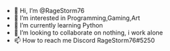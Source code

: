 - 👋 Hi, I’m @RageStorm76
- 👀 I’m interested in Programming,Gaming,Art
- 🌱 I’m currently learning Python
- 💞️ I’m looking to collaborate on nothing, i work alone
- 📫 How to reach me Discord RageStorm76#5250
